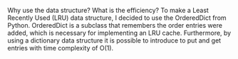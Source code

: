 Why use the data structure? What is the efficiency?
To make a Least Recently Used (LRU) data structure, I decided to use
the OrderedDict from Python. OrderedDict is a subclass that remembers
the order entries were added, which is necessary for implementing an
LRU cache. Furthermore, by using a dictionary data structure it is
possible to introduce to put and get entries with time complexity of O(1). 
